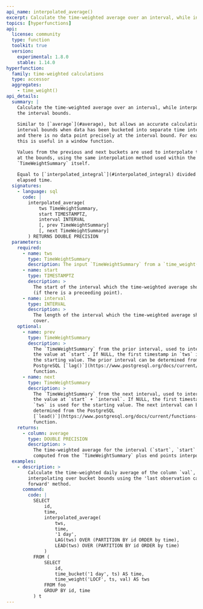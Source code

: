 ```yaml
---
api_name: interpolated_average()
excerpt: Calculate the time-weighted average over an interval, while interpolating the interval bounds
topics: [hyperfunctions]
api:
  license: community
  type: function
  toolkit: true
  version:
    experimental: 1.8.0
    stable: 1.14.0
hyperfunction:
  family: time-weighted calculations
  type: accessor
  aggregates:
    - time_weight()
api_details:
  summary: |
    Calculate the time-weighted average over an interval, while interpolating
    the interval bounds.
    
    Similar to [`average`](#average), but allows an accurate calculation across
    interval bounds when data has been bucketed into separate time intervals,
    and there is no data point precisely at the interval bound. For example,
    this is useful in a window function.

    Values from the previous and next buckets are used to interpolate the values
    at the bounds, using the same interpolation method used within the
    `TimeWeightSummary` itself.
    
    Equal to [`interpolated_integral`](#interpolated_integral) divided by the
    elapsed time.
  signatures:
    - language: sql
      code: |
        interpolated_average(
            tws TimeWeightSummary,
            start TIMESTAMPTZ,
            interval INTERVAL
            [, prev TimeWeightSummary]
            [, next TimeWeightSummary]
        ) RETURNS DOUBLE PRECISION
  parameters:
    required:
      - name: tws
        type: TimeWeightSummary
        description: The input `TimeWeightSummary` from a `time_weight()` call.
      - name: start
        type: TIMESTAMPTZ
        description: >
          The start of the interval which the time-weighted average should cover
          (if there is a preceeding point).
      - name: interval
        type: INTERVAL
        description: >
          The length of the interval which the time-weighted average should
          cover.
    optional:
      - name: prev
        type: TimeWeightSummary
        description: >
          The `TimeWeightSummary` from the prior interval, used to interpolate
          the value at `start`. If NULL, the first timestamp in `tws` is used for
          the starting value. The prior interval can be determined from the
          PostgreSQL [`lag()`](https://www.postgresql.org/docs/current/functions-window.html#FUNCTIONS-WINDOW-TABLE)
          function.
      - name: next
        type: TimeWeightSummary
        description: >
          The `TimeWeightSummary` from the next interval, used to interpolate
          the value at `start` + `interval`. If NULL, the first timestamp in
          `tws` is used for the starting value. The next interval can be
          determined from the PostgreSQL
          [`lead()`](https://www.postgresql.org/docs/current/functions-window.html#FUNCTIONS-WINDOW-TABLE)
          function.
    returns:
      - column: average
        type: DOUBLE PRECISION
        description: >
          The time-weighted average for the interval (`start`, `start` + `interval`),
          computed from the `TimeWeightSummary` plus end points interpolated from `prev` and `next`
  examples:
    - description: >
        Calculate the time-weighted daily average of the column `val`,
        interpolating over bucket bounds using the 'last observation carried
        forward' method.
      command:
        code: |
          SELECT
              id,
              time,
              interpolated_average(
                  tws,
                  time,
                  '1 day',
                  LAG(tws) OVER (PARTITION BY id ORDER by time),
                  LEAD(tws) OVER (PARTITION BY id ORDER by time)
              )
          FROM (
              SELECT
                  id,
                  time_bucket('1 day', ts) AS time,
                  time_weight('LOCF', ts, val) AS tws
              FROM foo
              GROUP BY id, time
          ) t
---
```


